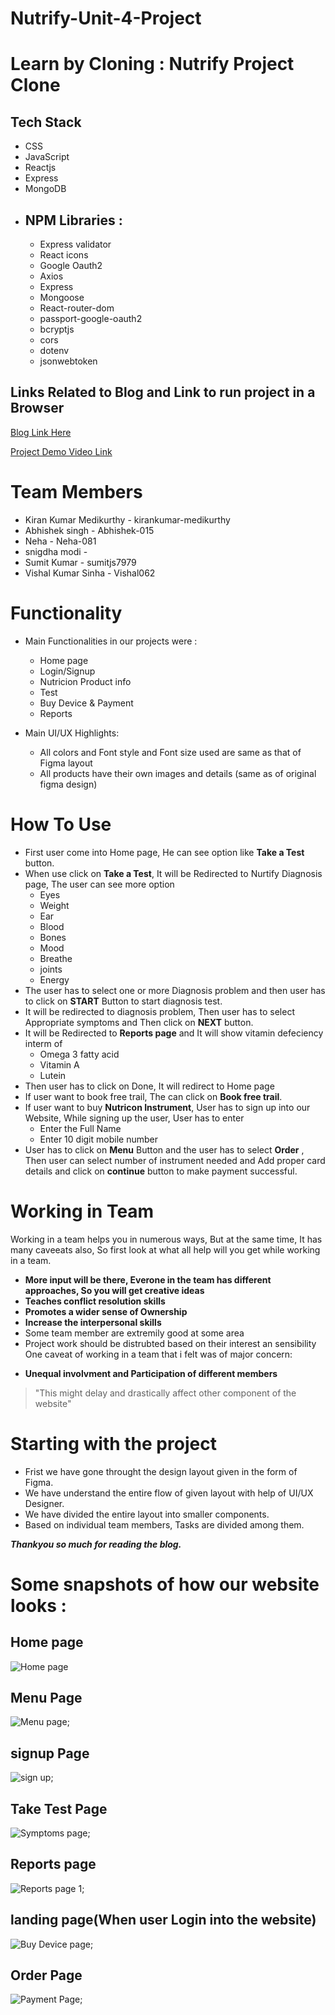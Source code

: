 # Nutrify-Unit-4-Project

# Learn by Cloning : Nutrify Project Clone

## Tech Stack
* CSS
* JavaScript
* Reactjs
* Express
* MongoDB
* ## NPM Libraries :
    * Express validator
    * React icons
    * Google Oauth2
    * Axios
    * Express
    * Mongoose
    * React-router-dom
    * passport-google-oauth2
    * bcryptjs
    * cors
    * dotenv
    * jsonwebtoken

## Links Related to Blog and Link to run project  in a Browser

[Blog Link Here](#https://medium.com/@vs9425348/introduction-project-nutrify-1c5d6dbb7183)

[Project Demo Video Link](#)

# Team Members

   * Kiran Kumar Medikurthy  - kirankumar-medikurthy
   * Abhishek singh          - Abhishek-015
   * Neha                    - Neha-081
   * snigdha modi            - 
   * Sumit Kumar             - sumitjs7979
   * Vishal Kumar Sinha      - Vishal062 

# Functionality

* Main Functionalities in our projects were :
    * Home page
    * Login/Signup
    * Nutricion Product info
    * Test
    * Buy Device & Payment
    * Reports
     
     
 * Main UI/UX Highlights:
      * All colors and Font style and Font size  used are same as that of Figma layout 
      * All products have their own images and details (same as of original figma design)
         
# How To Use

* First user come into Home page, He can see option like **Take a Test** button.
* When use click on **Take a Test**, It will be Redirected to Nurtify Diagnosis page, The user can see more option
    * Eyes
    * Weight
    * Ear
    * Blood
    * Bones
    * Mood
    * Breathe
    * joints
    * Energy
* The user has to select one or more Diagnosis problem and then user has to click on **START** Button to start diagnosis test.
* It will be redirected to diagnosis problem, Then user has to select Appropriate symptoms and Then click on **NEXT** button.
* It will be Redirected to **Reports page** and It will show vitamin defeciency interm of 
    * Omega 3 fatty acid
    * Vitamin A
    * Lutein
* Then user has to click on Done, It will redirect to Home page
* If user want to book free trail, The can  click on **Book free trail**.
* If user want to buy **Nutricon Instrument**, User has to sign up into our Website, While signing up the user, User has to enter
    * Enter the Full Name
    * Enter 10 digit mobile number
* User has to click on **Menu** Button and the user has to select **Order** , Then user can select number of instrument needed and Add proper card details and click on **continue** button to make payment successful.

# Working in Team

Working in a team helps you in numerous ways, But at the same time, It has many caveeats also, So first look at what all help will you get while working in a team.

- **More input will be there, Everone in the team has different approaches, So you will get creative ideas**
- **Teaches conflict resolution skills**
- **Promotes a wider sense of Ownership**
- **Increase the interpersonal skills**
- Some team member are extremily good at some area
- Project work should be distrubted based on their interest an sensibility
One caveat of working in a team that i felt was of major concern:
* **Unequal involvment and Participation of different members**
>"This might delay and drastically affect other component of the website"
# Starting with the project

- Frist we have gone throught the design layout given in the form of Figma.
- We have understand the entire flow of given layout with help of UI/UX Designer.
- We have divided the entire layout into smaller components.
- Based on individual team members, Tasks are divided among them. 


***Thankyou so much for reading the blog.***




# Some snapshots of how our website looks : 

## Home page
![Home page](https://github.com/kirankumar-medikurthy/Nutrify-Unit-4-Project-/blob/main/nutrify_project_client/public/Nutrify_project_images/Home.png?raw=true)

## Menu  Page
![Menu page](https://github.com/kirankumar-medikurthy/Nutrify-Unit-4-Project-/blob/main/nutrify_project_client/public/Nutrify_project_images/Menu.png?raw=true);

## signup Page
![sign up](https://github.com/kirankumar-medikurthy/Nutrify-Unit-4-Project-/blob/main/nutrify_project_client/public/Nutrify_project_images/signin.png?raw=true);

## Take Test Page
![Symptoms page](https://github.com/kirankumar-medikurthy/Nutrify-Unit-4-Project-/blob/main/nutrify_project_client/public/Nutrify_project_images/Test.png?raw=true);

## Reports page
![Reports page 1](https://github.com/kirankumar-medikurthy/Nutrify-Unit-4-Project-/blob/main/nutrify_project_client/public/Nutrify_project_images/Reports.png?raw=true);

## landing page(When user Login into the website)
![Buy Device page](https://github.com/kirankumar-medikurthy/Nutrify-Unit-4-Project-/blob/main/nutrify_project_client/public/Nutrify_project_images/product.png?raw=true);

## Order Page
![Payment Page](https://github.com/kirankumar-medikurthy/Nutrify-Unit-4-Project-/blob/main/nutrify_project_client/public/Nutrify_project_images/payment.png?raw=true);



  
